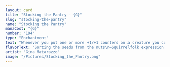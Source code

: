 ```yaml
---
layout: card
title: "Stocking the Pantry - {G}"
slug: "stocking-the-pantry"
name: "Stocking the Pantry"
manaCost: "{G}"
number: "194"
type: "Enchantment"
text: "Whenever you put one or more +1/+1 counters on a creature you control, put a supply counter on this enchantment.\n{2}, Remove a supply counter from this enchantment: Draw a card."
flavorText: "Sorting the seeds from the nuts\n—Squirrelfolk expression meaning\n'dwelling on unnecessary details'"
artist: "Gina Matarazzo"
image: "/Pictures/Stocking_the_Pantry.png"
---
```


